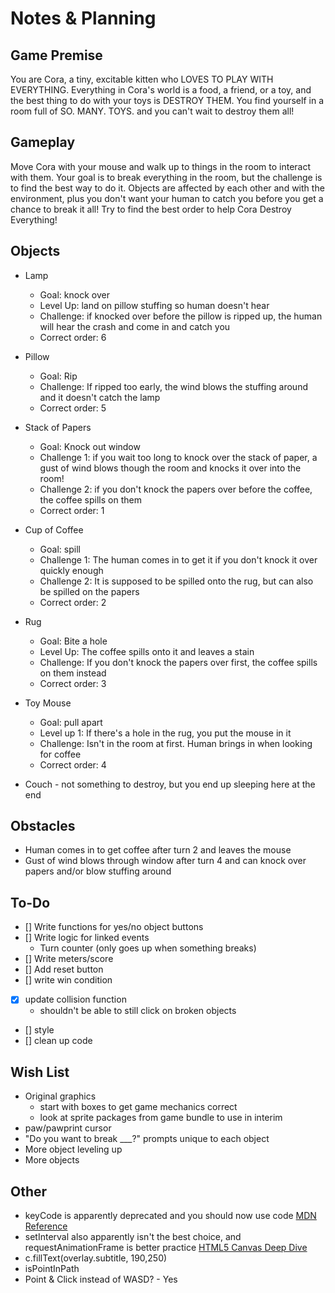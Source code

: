 # Notes & Planning

## Game Premise
You are Cora, a tiny, excitable kitten who LOVES TO PLAY WITH EVERYTHING. Everything in Cora's world is a food, a friend, or a toy, and the best thing to do with your toys is DESTROY THEM. You find yourself in a room full of SO. MANY. TOYS. and you can't wait to destroy them all!

## Gameplay
Move Cora with your mouse and walk up to things in the room to interact with them. Your goal is to break everything in the room, but the challenge is to find the best way to do it. Objects are affected by each other and with the environment, plus you don't want your human to catch you before you get a chance to break it all! Try to find the best order to help Cora Destroy Everything!

## Objects
- Lamp
    - Goal: knock over
    - Level Up: land on pillow stuffing so human doesn't hear
    - Challenge: if knocked over before the pillow is ripped up, the human will hear the crash and come in and catch you
    - Correct order: 6
- Pillow
    - Goal: Rip
    - Challenge: If ripped too early, the wind blows the stuffing around and it doesn't catch the lamp
    - Correct order: 5
- Stack of Papers
    - Goal: Knock out window
    - Challenge 1: if you wait too long to knock over the stack of paper, a gust of wind blows though the room and knocks it over into the room!
    - Challenge 2: if you don't knock the papers over before the coffee, the coffee spills on them
    - Correct order: 1
- Cup of Coffee
    - Goal: spill
    - Challenge 1: The human comes in to get it if you don't knock it over quickly enough
    - Challenge 2: It is supposed to be spilled onto the rug, but can also be spilled on the papers
    - Correct order: 2
- Rug
    - Goal: Bite a hole
    - Level Up: The coffee spills onto it and leaves a stain
    - Challenge: If you don't knock the papers over first, the coffee spills on them instead
    - Correct order: 3
- Toy Mouse
    - Goal: pull apart
    - Level up 1: If there's a hole in the rug, you put the mouse in it
    - Challenge: Isn't in the room at first. Human brings in when looking for coffee
    - Correct order: 4

- Couch - not something to destroy, but you end up sleeping here at the end

## Obstacles
- Human comes in to get coffee after turn 2 and leaves the mouse
- Gust of wind blows through window after turn 4 and can knock over papers and/or blow stuffing around

## To-Do
- [] Write functions for yes/no object buttons
- [] Write logic for linked events
    - Turn counter (only goes up when something breaks)
- [] Write meters/score
- [] Add reset button
- [] write win condition
- [x] update collision function
    - shouldn't be able to still click on broken objects
- [] style
- [] clean up code


## Wish List
- Original graphics
    - start with boxes to get game mechanics correct
    - look at sprite packages from game bundle to use in interim
- paw/pawprint cursor
- "Do you want to break ___?" prompts unique to each object
- More object leveling up
- More objects

## Other
- keyCode is apparently deprecated and you should now use code [MDN Reference](https://developer.mozilla.org/en-US/docs/Web/API/KeyboardEvent/keyCode)
- setInterval also apparently isn't the best choice, and requestAnimationFrame is better practice [HTML5 Canvas Deep Dive](https://joshondesign.com/p/books/canvasdeepdive/chapter04.html#settimeout)
- c.fillText(overlay.subtitle, 190,250)
- isPointInPath
- Point & Click instead of WASD? - Yes
